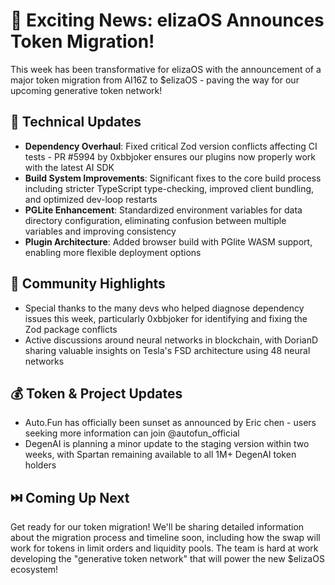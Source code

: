 # 🎉 Exciting News: elizaOS Announces Token Migration!

This week has been transformative for elizaOS with the announcement of a major token migration from AI16Z to $elizaOS - paving the way for our upcoming generative token network!

## 🚀 Technical Updates
* **Dependency Overhaul**: Fixed critical Zod version conflicts affecting CI tests - PR #5994 by 0xbbjoker ensures our plugins now properly work with the latest AI SDK
* **Build System Improvements**: Significant fixes to the core build process including stricter TypeScript type-checking, improved client bundling, and optimized dev-loop restarts
* **PGLite Enhancement**: Standardized environment variables for data directory configuration, eliminating confusion between multiple variables and improving consistency
* **Plugin Architecture**: Added browser build with PGlite WASM support, enabling more flexible deployment options

## 👥 Community Highlights
* Special thanks to the many devs who helped diagnose dependency issues this week, particularly 0xbbjoker for identifying and fixing the Zod package conflicts
* Active discussions around neural networks in blockchain, with DorianD sharing valuable insights on Tesla's FSD architecture using 48 neural networks

## 💰 Token & Project Updates
* Auto.Fun has officially been sunset as announced by Eric chen - users seeking more information can join @autofun_official
* DegenAI is planning a minor update to the staging version within two weeks, with Spartan remaining available to all 1M+ DegenAI token holders

## ⏭️ Coming Up Next
Get ready for our token migration! We'll be sharing detailed information about the migration process and timeline soon, including how the swap will work for tokens in limit orders and liquidity pools. The team is hard at work developing the "generative token network" that will power the new $elizaOS ecosystem!